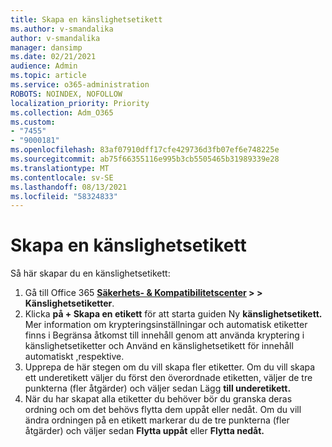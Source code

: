 ```yaml
---
title: Skapa en känslighetsetikett
ms.author: v-smandalika
author: v-smandalika
manager: dansimp
ms.date: 02/21/2021
audience: Admin
ms.topic: article
ms.service: o365-administration
ROBOTS: NOINDEX, NOFOLLOW
localization_priority: Priority
ms.collection: Adm_O365
ms.custom:
- "7455"
- "9000181"
ms.openlocfilehash: 83af07910dff17cfe429736d3fb07ef6e748225e
ms.sourcegitcommit: ab75f66355116e995b3cb5505465b31989339e28
ms.translationtype: MT
ms.contentlocale: sv-SE
ms.lasthandoff: 08/13/2021
ms.locfileid: "58324833"
---
```

# <a name="create-a-sensitivity-label"></a>Skapa en känslighetsetikett

Så här skapar du en känslighetsetikett:

1. Gå till Office 365 **[Säkerhets- & Kompatibilitetscenter](https://sip.protection.office.com/) > > Känslighetsetiketter**.
2. Klicka **på + Skapa en etikett** för att starta guiden Ny **känslighetsetikett.** Mer information om krypteringsinställningar och [](https://docs.microsoft.com/microsoft-365/compliance/encryption-sensitivity-labels) automatisk etiketter finns i Begränsa åtkomst till innehåll genom att använda kryptering i känslighetsetiketter och Använd en känslighetsetikett för innehåll automatiskt [,](https://docs.microsoft.com/microsoft-365/compliance/apply-sensitivity-label-automatically)respektive.
3. Upprepa de här stegen om du vill skapa fler etiketter. Om du vill skapa ett underetikett väljer du först den överordnade etiketten, väljer de tre punkterna (fler åtgärder) och väljer sedan Lägg **till underetikett.**
4. När du har skapat alla etiketter du behöver bör du granska deras ordning och om det behövs flytta dem uppåt eller nedåt. Om du vill ändra ordningen på en etikett markerar du de tre punkterna (fler åtgärder) och väljer sedan **Flytta uppåt** eller **Flytta nedåt.** 
